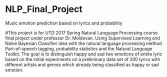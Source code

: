 # NLP_Final_Project
Music emotion prediction based on lyrics and probability

#This project is for UTD 2017 Spring Natural Language Processing course final project under professor Dr. Moldovan.
Using Supervised Learning and Naïve Bayesian Classifier idea with the natural language processing method Part-of-speech tagging, probability statistics and the Natural Language Toolkit. The goal is to distinguish happy and sad two emotions of entire lyric based on the initial experiments on a preliminary data set of 200 lyrics with different artists and genres which already being classified as happy or sad emotion.
